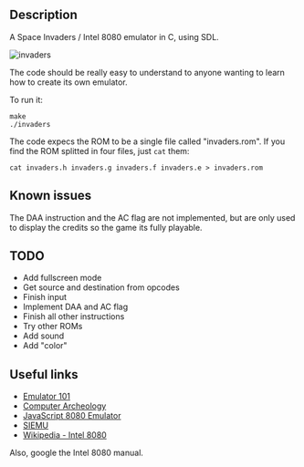 ## Description

A Space Invaders / Intel 8080 emulator in C, using SDL.

![invaders](http://i.imgur.com/q4Y5Vae.gif)

The code should be really easy to understand to anyone wanting to learn how to
create its own emulator.

To run it:

    make
    ./invaders

The code expecs the ROM to be a single file called "invaders.rom". If you find
the ROM splitted in four files, just `cat` them:

    cat invaders.h invaders.g invaders.f invaders.e > invaders.rom

## Known issues

The DAA instruction and the AC flag are not implemented, but are only used to
display the credits so the game its fully playable.

## TODO

* Add fullscreen mode
* Get source and destination from opcodes
* Finish input
* Implement DAA and AC flag
* Finish all other instructions
* Try other ROMs
* Add sound
* Add "color"

## Useful links

* [Emulator 101](http://emulator101.com/)
* [Computer Archeology](http://www.computerarcheology.com/wiki/wiki/Arcade/SpaceInvaders)
* [JavaScript 8080 Emulator](http://bluishcoder.co.nz/js8080/)
* [SIEMU](http://www.darkpact.com/proj/siemu/)
* [Wikipedia - Intel 8080](http://en.wikipedia.org/wiki/Intel_8080)

Also, google the Intel 8080 manual.
